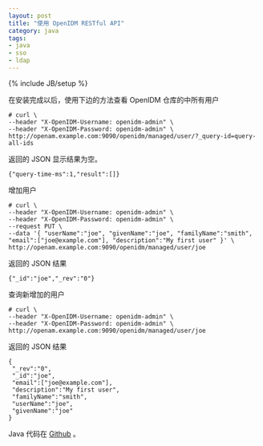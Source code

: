 ```yaml
---
layout: post
title: "使用 OpenIDM RESTful API"
category: java
tags: 
- java
- sso
- ldap
---
```

{% include JB/setup %}

在安装完成以后，使用下边的方法查看 OpenIDM 仓库的中所有用户

	# curl \
	--header "X-OpenIDM-Username: openidm-admin" \
	--header "X-OpenIDM-Password: openidm-admin" \
	http://openam.example.com:9090/openidm/managed/user/?_query-id=query-all-ids
	
返回的 JSON 显示结果为空。

	{"query-time-ms":1,"result":[]}
	
增加用户

	# curl \
	--header "X-OpenIDM-Username: openidm-admin" \
	--header "X-OpenIDM-Password: openidm-admin" \
	--request PUT \
	--data '{ "userName":"joe", "givenName":"joe", "familyName":"smith", "email":["joe@example.com"], "description":"My first user" }' \
	http://openam.example.com:9090/openidm/managed/user/joe
	
返回的 JSON 结果

	{"_id":"joe","_rev":"0"}
	
查询新增加的用户

	# curl \
	--header "X-OpenIDM-Username: openidm-admin" \
	--header "X-OpenIDM-Password: openidm-admin" \
	http://openam.example.com:9090/openidm/managed/user/joe
	
返回的 JSON 结果

	{
	 "_rev":"0",
	 "_id":"joe",
	 "email":["joe@example.com"],
	 "description":"My first user",
	 "familyName":"smith",
	 "userName":"joe",
	 "givenName":"joe"
	}

Java 代码在 [Github](https://github.com/batizhao/openam-java-sample/tree/master/idm-client) 。